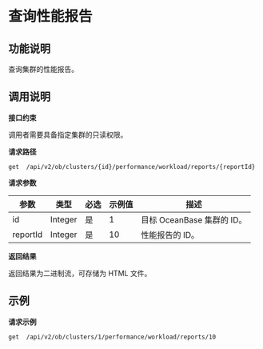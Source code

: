 查询性能报告 
================================



**功能说明** 
-----------------------------

查询集群的性能报告。

**调用说明** 
-----------------------------

**接口约束** 

调用者需要具备指定集群的只读权限。

**请求路径** 

`get  /api/v2/ob/clusters/{id}/performance/workload/reports/{reportId}`

**请求参数** 


|             参数              |   类型    | 必选 | 示例值  |                                                                                        描述                                                                                         |
|-----------------------------|---------|----|------|-----------------------------------------------------------------------------------------------------------------------------------------------------------------------------------|
| id | Integer | 是  | 1 | 目标 OceanBase 集群的 ID。    |
| reportId | Integer | 是  | 10 | 性能报告的 ID。    |


**返回结果** 

返回结果为二进制流，可存储为 HTML 文件。



**示例** 
---------------------------

**请求示例** 

```code
get  /api/v2/ob/clusters/1/performance/workload/reports/10
```








